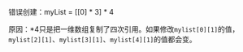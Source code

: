 错误创建：myList = [[0] * 3] * 4

原因：*4只是把一维数组复制了四次引用。如果修改`mylist[0][1]`的值，`mylist[2][1]`、`mylist[3][1]`、`mylist[4][1]`的值都会变。